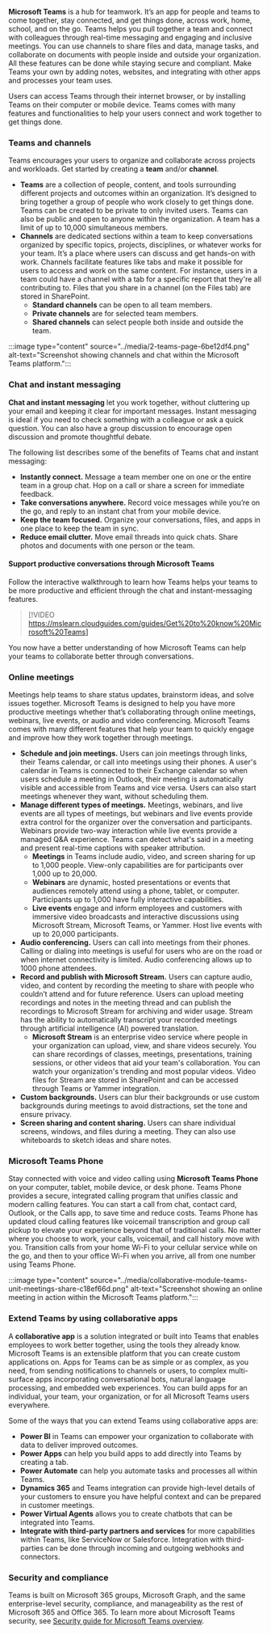 **Microsoft Teams** is a hub for teamwork. It’s an app for people and teams to come together, stay connected, and get things done, across work, home, school, and on the go. Teams helps you pull together a team and connect with colleagues through real-time messaging and engaging and inclusive meetings. You can use channels to share files and data, manage tasks, and collaborate on documents with people inside and outside your organization. All these features can be done while staying secure and compliant. Make Teams your own by adding notes, websites, and integrating with other apps and processes your team uses.

Users can access Teams through their internet browser, or by installing Teams on their computer or mobile device. Teams comes with many features and functionalities to help your users connect and work together to get things done.

### Teams and channels

Teams encourages your users to organize and collaborate across projects and workloads. Get started by creating a **team** and/or **channel**.

 -  **Teams** are a collection of people, content, and tools surrounding different projects and outcomes within an organization. It’s designed to bring together a group of people who work closely to get things done. Teams can be created to be private to only invited users. Teams can also be public and open to anyone within the organization. A team has a limit of up to 10,000 simultaneous members.
 -  **Channels** are dedicated sections within a team to keep conversations organized by specific topics, projects, disciplines, or whatever works for your team. It’s a place where users can discuss and get hands-on with work. Channels facilitate features like tabs and make it possible for users to access and work on the same content. For instance, users in a team could have a channel with a tab for a specific report that they're all contributing to. Files that you share in a channel (on the Files tab) are stored in SharePoint.
     -  **Standard channels** can be open to all team members.
     -  **Private channels** are for selected team members.
     -  **Shared channels** can select people both inside and outside the team.

:::image type="content" source="../media/2-teams-page-6be12df4.png" alt-text="Screenshot showing channels and chat within the Microsoft Teams platform.":::


### Chat and instant messaging

**Chat and instant messaging** let you work together, without cluttering up your email and keeping it clear for important messages. Instant messaging is ideal if you need to check something with a colleague or ask a quick question. You can also have a group discussion to encourage open discussion and promote thoughtful debate.

The following list describes some of the benefits of Teams chat and instant messaging:

 -  **Instantly connect.** Message a team member one on one or the entire team in a group chat. Hop on a call or share a screen for immediate feedback.
 -  **Take conversations anywhere.** Record voice messages while you’re on the go, and reply to an instant chat from your mobile device.
 -  **Keep the team focused.** Organize your conversations, files, and apps in one place to keep the team in sync.
 -  **Reduce email clutter.** Move email threads into quick chats. Share photos and documents with one person or the team.

#### Support productive conversations through Microsoft Teams

Follow the interactive walkthrough to learn how Teams helps your teams to be more productive and efficient through the chat and instant-messaging features.

> [!VIDEO https://mslearn.cloudguides.com/guides/Get%20to%20know%20Microsoft%20Teams]

You now have a better understanding of how Microsoft Teams can help your teams to collaborate better through conversations.

### Online meetings

Meetings help teams to share status updates, brainstorm ideas, and solve issues together. Microsoft Teams is designed to help you have more productive meetings whether that’s collaborating through online meetings, webinars, live events, or audio and video conferencing. Microsoft Teams comes with many different features that help your team to quickly engage and improve how they work together through meetings.

 -  **Schedule and join meetings.** Users can join meetings through links, their Teams calendar, or call into meetings using their phones. A user's calendar in Teams is connected to their Exchange calendar so when users schedule a meeting in Outlook, their meeting is automatically visible and accessible from Teams and vice versa. Users can also start meetings whenever they want, without scheduling them.
 -  **Manage different types of meetings.** Meetings, webinars, and live events are all types of meetings, but webinars and live events provide extra control for the organizer over the conversation and participants. Webinars provide two-way interaction while live events provide a managed Q&amp;A experience. Teams can detect what's said in a meeting and present real-time captions with speaker attribution.
     -  **Meetings** in Teams include audio, video, and screen sharing for up to 1,000 people. View-only capabilities are for participants over 1,000 up to 20,000.
     -  **Webinars** are dynamic, hosted presentations or events that audiences remotely attend using a phone, tablet, or computer. Participants up to 1,000 have fully interactive capabilities.
     -  **Live events** engage and inform employees and customers with immersive video broadcasts and interactive discussions using Microsoft Stream, Microsoft Teams, or Yammer. Host live events with up to 20,000 participants.
 -  **Audio conferencing.** Users can call into meetings from their phones. Calling or dialing into meetings is useful for users who are on the road or when internet connectivity is limited. Audio conferencing allows up to 1000 phone attendees.
 -  **Record and publish with Microsoft Stream.** Users can capture audio, video, and content by recording the meeting to share with people who couldn’t attend and for future reference. Users can upload meeting recordings and notes in the meeting thread and can publish the recordings to Microsoft Stream for archiving and wider usage. Stream has the ability to automatically transcript your recorded meetings through artificial intelligence (AI) powered translation.
     -  **Microsoft Stream** is an enterprise video service where people in your organization can upload, view, and share videos securely. You can share recordings of classes, meetings, presentations, training sessions, or other videos that aid your team's collaboration. You can watch your organization's trending and most popular videos. Video files for Stream are stored in SharePoint and can be accessed through Teams or Yammer integration.
 -  **Custom backgrounds.** Users can blur their backgrounds or use custom backgrounds during meetings to avoid distractions, set the tone and ensure privacy.
 -  **Screen sharing and content sharing.** Users can share individual screens, windows, and files during a meeting. They can also use whiteboards to sketch ideas and share notes.

### Microsoft Teams Phone

Stay connected with voice and video calling using **Microsoft Teams Phone** on your computer, tablet, mobile device, or desk phone. Teams Phone provides a secure, integrated calling program that unifies classic and modern calling features. You can start a call from chat, contact card, Outlook, or the Calls app, to save time and reduce costs. Teams Phone has updated cloud calling features like voicemail transcription and group call pickup to elevate your experience beyond that of traditional calls. No matter where you choose to work, your calls, voicemail, and call history move with you. Transition calls from your home Wi-Fi to your cellular service while on the go, and then to your office Wi-Fi when you arrive, all from one number using Teams Phone.

:::image type="content" source="../media/collaborative-module-teams-unit-meetings-share-c18ef66d.png" alt-text="Screenshot showing an online meeting in action within the Microsoft Teams platform.":::


### Extend Teams by using collaborative apps

A **collaborative app** is a solution integrated or built into Teams that enables employees to work better together, using the tools they already know. Microsoft Teams is an extensible platform that you can create custom applications on. Apps for Teams can be as simple or as complex, as you need, from sending notifications to channels or users, to complex multi-surface apps incorporating conversational bots, natural language processing, and embedded web experiences. You can build apps for an individual, your team, your organization, or for all Microsoft Teams users everywhere.

Some of the ways that you can extend Teams using collaborative apps are:

 -  **Power BI** in Teams can empower your organization to collaborate with data to deliver improved outcomes.
 -  **Power Apps** can help you build apps to add directly into Teams by creating a tab.
 -  **Power Automate** can help you automate tasks and processes all within Teams.
 -  **Dynamics 365** and Teams integration can provide high-level details of your customers to ensure you have helpful context and can be prepared in customer meetings.
 -  **Power Virtual Agents** allows you to create chatbots that can be integrated into Teams.
 -  **Integrate with third-party partners and services** for more capabilities within Teams, like ServiceNow or Salesforce. Integration with third-parties can be done through incoming and outgoing webhooks and connectors.

### Security and compliance

Teams is built on Microsoft 365 groups, Microsoft Graph, and the same enterprise-level security, compliance, and manageability as the rest of Microsoft 365 and Office 365. To learn more about Microsoft Teams security, see [Security guide for Microsoft Teams overview](/microsoftteams/teams-security-guide?azure-portal=true).
